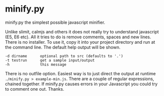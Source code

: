 # minify.py

minify.py the simplest possible javascript minifier.

Unlike slimit, calmjs and others it does not really try to understand javascript (E5, E6 etc). All it tries to do is remove comments, spaces and new lines. There is no installer. To use it, copy it into your project directory and run at the command line. The default help output will be shown.
```
-d dirname      optional path to src (defaults to '.')
-t testrun      get a sample input/output
-h              this message
```
There is no outfile option. Easiest way is to just direct the output at runtime `./minify.py > example-min.js`. There are a couple of regular expressions, chained together. If minify.py causes errors in your Javascript you could try to comment one out. Thanks.
